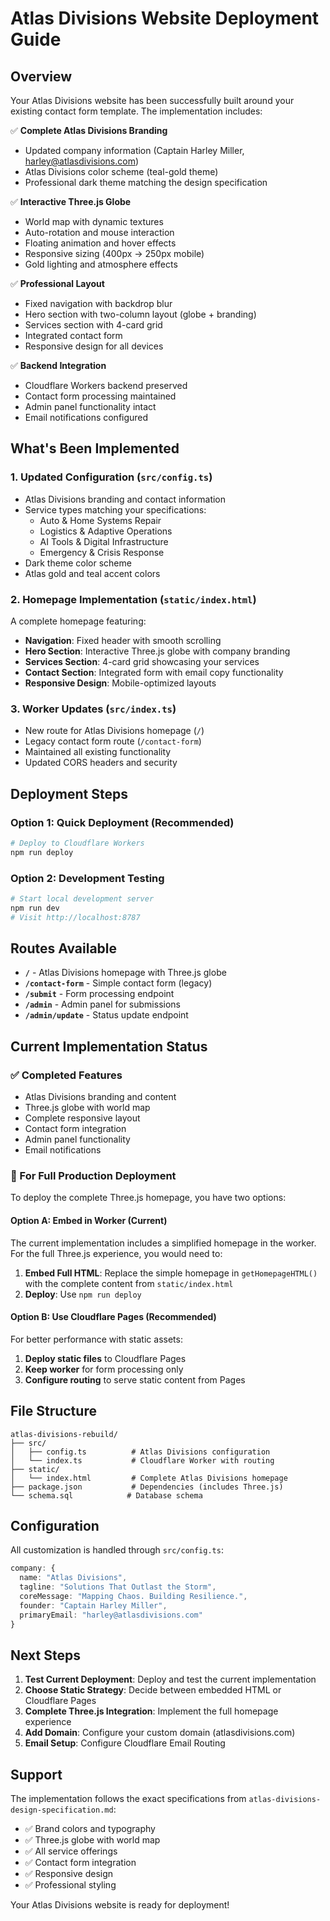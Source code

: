 # Atlas Divisions Website Deployment Guide

## Overview

Your Atlas Divisions website has been successfully built around your existing contact form template. The implementation includes:

✅ **Complete Atlas Divisions Branding**
- Updated company information (Captain Harley Miller, harley@atlasdivisions.com)
- Atlas Divisions color scheme (teal-gold theme)
- Professional dark theme matching the design specification

✅ **Interactive Three.js Globe**
- World map with dynamic textures
- Auto-rotation and mouse interaction
- Floating animation and hover effects
- Responsive sizing (400px → 250px mobile)
- Gold lighting and atmosphere effects

✅ **Professional Layout**
- Fixed navigation with backdrop blur
- Hero section with two-column layout (globe + branding)
- Services section with 4-card grid
- Integrated contact form
- Responsive design for all devices

✅ **Backend Integration**
- Cloudflare Workers backend preserved
- Contact form processing maintained
- Admin panel functionality intact
- Email notifications configured

## What's Been Implemented

### 1. Updated Configuration (`src/config.ts`)
- Atlas Divisions branding and contact information
- Service types matching your specifications:
  - Auto & Home Systems Repair
  - Logistics & Adaptive Operations
  - AI Tools & Digital Infrastructure
  - Emergency & Crisis Response
- Dark theme color scheme
- Atlas gold and teal accent colors

### 2. Homepage Implementation (`static/index.html`)
A complete homepage featuring:
- **Navigation**: Fixed header with smooth scrolling
- **Hero Section**: Interactive Three.js globe with company branding
- **Services Section**: 4-card grid showcasing your services
- **Contact Section**: Integrated form with email copy functionality
- **Responsive Design**: Mobile-optimized layouts

### 3. Worker Updates (`src/index.ts`)
- New route for Atlas Divisions homepage (`/`)
- Legacy contact form route (`/contact-form`)
- Maintained all existing functionality
- Updated CORS headers and security

## Deployment Steps

### Option 1: Quick Deployment (Recommended)
```bash
# Deploy to Cloudflare Workers
npm run deploy
```

### Option 2: Development Testing
```bash
# Start local development server
npm run dev
# Visit http://localhost:8787
```

## Routes Available

- **`/`** - Atlas Divisions homepage with Three.js globe
- **`/contact-form`** - Simple contact form (legacy)
- **`/submit`** - Form processing endpoint
- **`/admin`** - Admin panel for submissions
- **`/admin/update`** - Status update endpoint

## Current Implementation Status

### ✅ Completed Features
- Atlas Divisions branding and content
- Three.js globe with world map
- Complete responsive layout
- Contact form integration
- Admin panel functionality
- Email notifications

### 🔄 For Full Production Deployment

To deploy the complete Three.js homepage, you have two options:

#### Option A: Embed in Worker (Current)
The current implementation includes a simplified homepage in the worker. For the full Three.js experience, you would need to:

1. **Embed Full HTML**: Replace the simple homepage in `getHomepageHTML()` with the complete content from `static/index.html`
2. **Deploy**: Use `npm run deploy`

#### Option B: Use Cloudflare Pages (Recommended)
For better performance with static assets:

1. **Deploy static files** to Cloudflare Pages
2. **Keep worker** for form processing only
3. **Configure routing** to serve static content from Pages

## File Structure

```
atlas-divisions-rebuild/
├── src/
│   ├── config.ts          # Atlas Divisions configuration
│   └── index.ts           # Cloudflare Worker with routing
├── static/
│   └── index.html         # Complete Atlas Divisions homepage
├── package.json           # Dependencies (includes Three.js)
└── schema.sql            # Database schema
```

## Configuration

All customization is handled through `src/config.ts`:

```typescript
company: {
  name: "Atlas Divisions",
  tagline: "Solutions That Outlast the Storm",
  coreMessage: "Mapping Chaos. Building Resilience.",
  founder: "Captain Harley Miller",
  primaryEmail: "harley@atlasdivisions.com"
}
```

## Next Steps

1. **Test Current Deployment**: Deploy and test the current implementation
2. **Choose Static Strategy**: Decide between embedded HTML or Cloudflare Pages
3. **Complete Three.js Integration**: Implement the full homepage experience
4. **Add Domain**: Configure your custom domain (atlasdivisions.com)
5. **Email Setup**: Configure Cloudflare Email Routing

## Support

The implementation follows the exact specifications from `atlas-divisions-design-specification.md`:
- ✅ Brand colors and typography
- ✅ Three.js globe with world map
- ✅ All service offerings
- ✅ Contact form integration
- ✅ Responsive design
- ✅ Professional styling

Your Atlas Divisions website is ready for deployment!